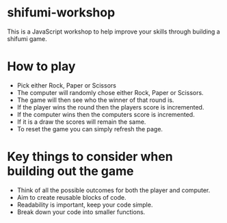 # shifumi-workshop

This is a JavaScript workshop to help improve your skills through building a shifumi game.

# How to play

* Pick either Rock, Paper or Scissors
* The computer will randomly chose either Rock, Paper or Scissors.
* The game will then see who the winner of that round is.
* If the player wins the round then the players score is incremented.
* If the computer wins then the computers score is incremented.
* If it is a draw the scores will remain the same.
* To reset the game you can simply refresh the page.

# Key things to consider when building out the game

* Think of all the possible outcomes for both the player and computer.
* Aim to create reusable blocks of code.
* Readability is important, keep your code simple.
* Break down your code into smaller functions.
